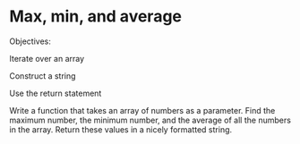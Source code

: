 # Max, min, and average

Objectives:

Iterate over an array

Construct a string

Use the return statement

Write a function that takes an array of numbers as a parameter. Find the maximum number, the minimum number, and the average of all the numbers in the array. Return these values in a nicely formatted string.
